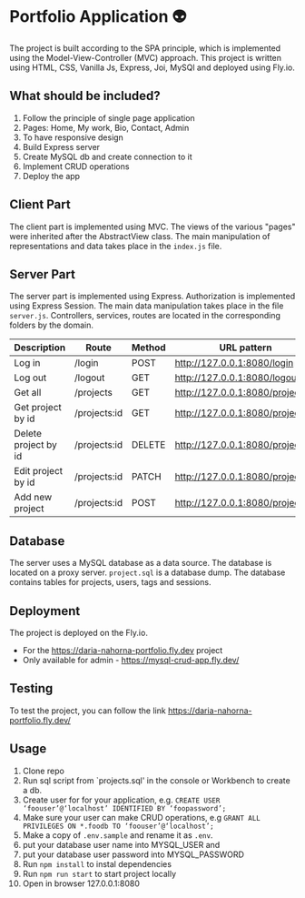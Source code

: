 # Portfolio Application 👽

The project is built according to the SPA principle, which is implemented using the Model-View-Controller (MVC) approach. This project is written using HTML, CSS, Vanilla Js, Express, Joi, MySQl and deployed using Fly.io.

## What should be included?

1. Follow the principle of single page application
2. Pages: Home, My work, Bio, Contact, Admin
3. To have responsive design
4. Build Express server
5. Create MySQL db and create connection to it
6. Implement CRUD operations
7. Deploy the app

## Client Part

The client part is implemented using MVC. The views of the various "pages" were inherited after the AbstractView class. The main manipulation of representations and data takes place in the `index.js` file.

## Server Part

The server part is implemented using Express. Authorization is implemented using Express Session. The main data manipulation takes place in the file `server.js`. Controllers, services, routes are located in the corresponding folders by the domain.

| Description          | Route        | Method | URL pattern                      |
| -------------------- | ------------ | ------ | -------------------------------- |
| Log in               | /login       | POST   | http://127.0.0.1:8080/login      |
| Log out              | /logout      | GET    | http://127.0.0.1:8080/logout/    |
| Get all              | /projects    | GET    | http://127.0.0.1:8080/projects   |
| Get project by id    | /projects:id | GET    | http://127.0.0.1:8080/projects/1 |
| Delete project by id | /projects:id | DELETE | http://127.0.0.1:8080/projects/1 |
| Edit project by id   | /projects:id | PATCH  | http://127.0.0.1:8080/projects/1 |
| Add new project      | /projects:id | POST   | http://127.0.0.1:8080/projects   |

## Database

The server uses a MySQL database as a data source. The database is located on a proxy server. `project.sql` is a database dump. The database contains tables for projects, users, tags and sessions.

## Deployment

The project is deployed on the Fly.io.

- For the https://daria-nahorna-portfolio.fly.dev project
- Only available for admin - https://mysql-crud-app.fly.dev/

## Testing

To test the project, you can follow the link https://daria-nahorna-portfolio.fly.dev/

## Usage

1. Clone repo
2. Run sql script from `projects.sql' in the console or Workbench to create a db.
3. Create user for for your application, e.g. `CREATE USER  ‘foouser’@‘localhost’ IDENTIFIED BY ‘foopassword’;`
4. Make sure your user can make CRUD operations, e.g `GRANT ALL PRIVILEGES ON *.foodb TO ‘foouser’@‘localhost’;`
5. Make a copy of `.env.sample` and rename it as `.env`.
6. put your database user name into MYSQL_USER and
7. put your database user password into MYSQL_PASSWORD
8. Run `npm install` to instal dependencies
9. Run `npm run start` to start project locally
10. Open in browser 127.0.0.1:8080
